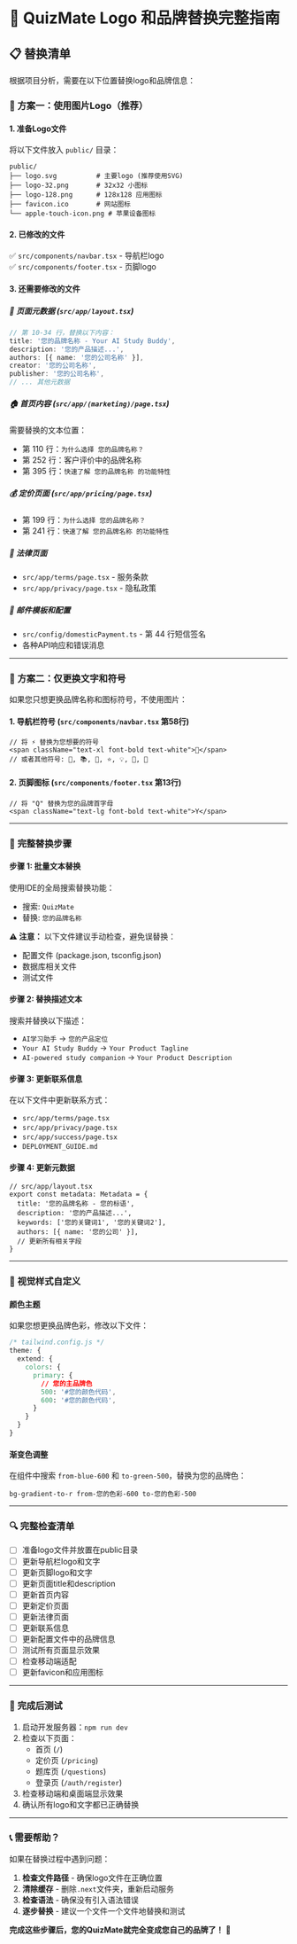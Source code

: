# 🎨 QuizMate Logo 和品牌替换完整指南

## 📋 **替换清单**

根据项目分析，需要在以下位置替换logo和品牌信息：

### 🔧 **方案一：使用图片Logo（推荐）**

#### 1. **准备Logo文件**
将以下文件放入 `public/` 目录：
```
public/
├── logo.svg          # 主要logo (推荐使用SVG)
├── logo-32.png       # 32x32 小图标
├── logo-128.png      # 128x128 应用图标
├── favicon.ico       # 网站图标
└── apple-touch-icon.png # 苹果设备图标
```

#### 2. **已修改的文件**
✅ `src/components/navbar.tsx` - 导航栏logo  
✅ `src/components/footer.tsx` - 页脚logo  

#### 3. **还需要修改的文件**

##### 📄 **页面元数据** (`src/app/layout.tsx`)
```typescript
// 第 10-34 行，替换以下内容：
title: '您的品牌名称 - Your AI Study Buddy',
description: '您的产品描述...',
authors: [{ name: '您的公司名称' }],
creator: '您的公司名称',
publisher: '您的公司名称',
// ... 其他元数据
```

##### 🏠 **首页内容** (`src/app/(marketing)/page.tsx`)
需要替换的文本位置：
- 第 110 行：`为什么选择 您的品牌名称？`
- 第 252 行：客户评价中的品牌名称
- 第 395 行：`快速了解 您的品牌名称 的功能特性`

##### 💰 **定价页面** (`src/app/pricing/page.tsx`)
- 第 199 行：`为什么选择 您的品牌名称？`
- 第 241 行：`快速了解 您的品牌名称 的功能特性`

##### 📄 **法律页面**
- `src/app/terms/page.tsx` - 服务条款
- `src/app/privacy/page.tsx` - 隐私政策

##### 📧 **邮件模板和配置**
- `src/config/domesticPayment.ts` - 第 44 行短信签名
- 各种API响应和错误消息

---

### 🔧 **方案二：仅更换文字和符号**

如果您只想更换品牌名称和图标符号，不使用图片：

#### 1. **导航栏符号** (`src/components/navbar.tsx` 第58行)
```tsx
// 将 ⚡ 替换为您想要的符号
<span className="text-xl font-bold text-white">🚀</span>
// 或者其他符号: 🎯, 📚, 🧠, ⭐, 💡, 🔬, 📖
```

#### 2. **页脚图标** (`src/components/footer.tsx` 第13行)
```tsx
// 将 "Q" 替换为您的品牌首字母
<span className="text-lg font-bold text-white">Y</span>
```

---

### 📝 **完整替换步骤**

#### **步骤 1: 批量文本替换**
使用IDE的全局搜索替换功能：
- 搜索: `QuizMate`
- 替换: `您的品牌名称`

**⚠️ 注意：** 以下文件建议手动检查，避免误替换：
- 配置文件 (package.json, tsconfig.json)
- 数据库相关文件
- 测试文件

#### **步骤 2: 替换描述文本**
搜索并替换以下描述：
- `AI学习助手` → `您的产品定位`
- `Your AI Study Buddy` → `Your Product Tagline`
- `AI-powered study companion` → `Your Product Description`

#### **步骤 3: 更新联系信息**
在以下文件中更新联系方式：
- `src/app/terms/page.tsx`
- `src/app/privacy/page.tsx`
- `src/app/success/page.tsx`
- `DEPLOYMENT_GUIDE.md`

#### **步骤 4: 更新元数据**
```tsx
// src/app/layout.tsx
export const metadata: Metadata = {
  title: '您的品牌名称 - 您的标语',
  description: '您的产品描述...',
  keywords: ['您的关键词1', '您的关键词2'],
  authors: [{ name: '您的公司' }],
  // 更新所有相关字段
}
```

---

### 🎨 **视觉样式自定义**

#### **颜色主题**
如果您想更换品牌色彩，修改以下文件：
```css
/* tailwind.config.js */
theme: {
  extend: {
    colors: {
      primary: {
        // 您的主品牌色
        500: '#您的颜色代码',
        600: '#您的颜色代码',
      }
    }
  }
}
```

#### **渐变色调整**
在组件中搜索 `from-blue-600` 和 `to-green-500`，替换为您的品牌色：
```tsx
bg-gradient-to-r from-您的色彩-600 to-您的色彩-500
```

---

### 🔍 **完整检查清单**

- [ ] 准备logo文件并放置在public目录
- [ ] 更新导航栏logo和文字
- [ ] 更新页脚logo和文字  
- [ ] 更新页面title和description
- [ ] 更新首页内容
- [ ] 更新定价页面
- [ ] 更新法律页面
- [ ] 更新联系信息
- [ ] 更新配置文件中的品牌信息
- [ ] 测试所有页面显示效果
- [ ] 检查移动端适配
- [ ] 更新favicon和应用图标

---

### 🚀 **完成后测试**

1. 启动开发服务器：`npm run dev`
2. 检查以下页面：
   - 首页 (`/`)
   - 定价页 (`/pricing`)  
   - 题库页 (`/questions`)
   - 登录页 (`/auth/register`)
3. 检查移动端和桌面端显示效果
4. 确认所有logo和文字都已正确替换

---

### 📞 **需要帮助？**

如果在替换过程中遇到问题：

1. **检查文件路径** - 确保logo文件在正确位置
2. **清除缓存** - 删除`.next`文件夹，重新启动服务
3. **检查语法** - 确保没有引入语法错误
4. **逐步替换** - 建议一个文件一个文件地替换和测试

**完成这些步骤后，您的QuizMate就完全变成您自己的品牌了！** 🎉